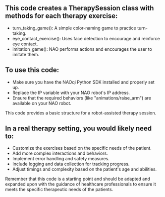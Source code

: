 ## This code creates a TherapySession class with methods for each therapy exercise:

- turn_taking_game(): A simple color-naming game to practice turn-taking.
- eye_contact_exercise(): Uses face detection to encourage and reinforce eye contact.
- imitation_game(): NAO performs actions and encourages the user to imitate them.

## To use this code:
- Make sure you have the NAOqi Python SDK installed and properly set up.
- Replace the IP variable with your NAO robot's IP address.
- Ensure that the required behaviors (like "animations/raise_arm") are available on your NAO robot.

This code provides a basic structure for a robot-assisted therapy session. 

## In a real therapy setting, you would likely need to:
- Customize the exercises based on the specific needs of the patient.
- Add more complex interactions and behaviors.
- Implement error handling and safety measures.
- Include logging and data collection for tracking progress.
- Adjust timings and complexity based on the patient's age and abilities.

Remember that this code is a starting point and should be adapted and expanded upon with the guidance of healthcare professionals to ensure it meets the specific therapeutic needs of the patients.